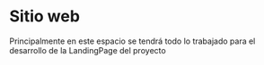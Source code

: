# Sitio web
Principalmente en este espacio se tendrá todo lo trabajado para el desarrollo de la LandingPage del proyecto
